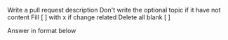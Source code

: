 Write a pull request description
Don't write the optional topic if it have not content
Fill [ ] with x if change related
Delete all blank [ ]

Answer in format below